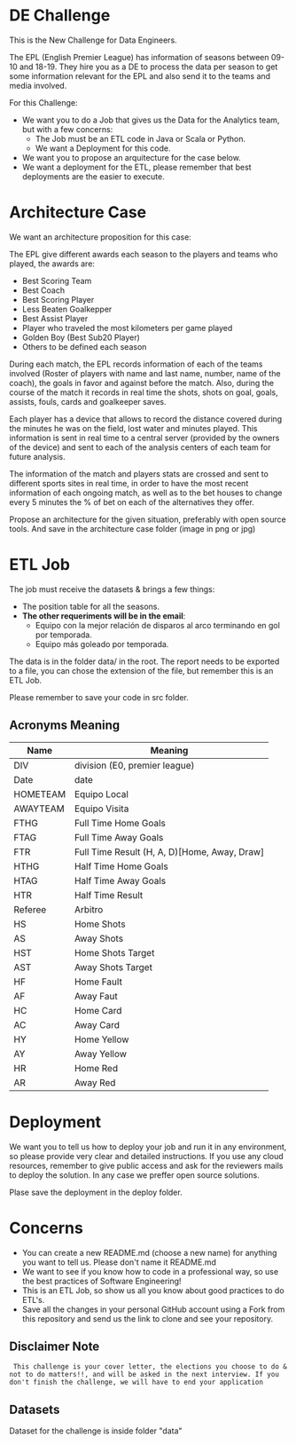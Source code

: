 # DE Challenge

This is the New Challenge for Data Engineers.

The EPL (English Premier League) has information of seasons between 09-10 and 18-19. They hire you as a DE to process the data per season to get some information relevant for the EPL and also send it to the teams and media involved.

For this Challenge: 
- We want you to do a Job that gives us the Data for the Analytics team, but with a few concerns:
    - The Job must be an ETL code in Java or Scala or Python.
    - We want a Deployment for this code.
- We want you to propose an arquitecture for the case below.
- We want a deployment for the ETL, please remember that best deployments are the easier to execute.


# Architecture Case
We want an architecture proposition for this case:

The EPL give different awards each season to the players and teams who played, the awards are:
- Best Scoring Team
- Best Coach
- Best Scoring Player
- Less Beaten Goalkepper
- Best Assist Player
- Player who traveled the most kilometers per game played
- Golden Boy (Best Sub20 Player)
- Others to be defined each season

During each match, the EPL records information of each of the teams involved (Roster of players with name and last name, number, name of the coach), the goals in favor and against before the match. Also, during the course of the match it records in real time the shots, shots on goal, goals, assists, fouls, cards and goalkeeper saves.

Each player has a device that allows to record the distance covered during the minutes he was on the field, lost water and minutes played. This information is sent in real time to a central server (provided by the owners of the device) and sent to each of the analysis centers of each team for future analysis.

The information of the match and players stats are crossed and sent to different sports sites in real time, in order to have the most recent information of each ongoing match, as well as to the bet houses to change every 5 minutes the % of bet on each of the alternatives they offer. 

Propose an architecture for the given situation, preferably with open source tools. And save in the architecture case folder (image in png or jpg)

# ETL Job

The job must receive the datasets & brings a few things:

- The position table for all the seasons.
- **The other requeriments will be in the email**:
    - Equipo con la mejor relación de disparos al arco terminando en gol por temporada.
    - Equipo más goleado por temporada.

The data is in the folder data/ in the root. The report needs to be exported to a file, you can chose the extension of the file, but remember this is an ETL Job.

Please remember to save your code in src folder.


## Acronyms Meaning

Name | Meaning
--- | --- 
DIV | division (E0, premier league)  
Date | date   
HOMETEAM | Equipo Local   
AWAYTEAM | Equipo Visita   
FTHG | Full Time Home Goals  
FTAG | Full Time Away Goals  
FTR | Full Time Result (H, A, D)[Home, Away, Draw] 
HTHG | Half Time Home Goals  
HTAG | Half Time Away Goals  
HTR | Half Time Result  
Referee | Arbitro   
HS | Home Shots   
AS | Away Shots   
HST | Home Shots Target  
AST | Away Shots Target  
HF | Home Fault   
AF | Away Faut   
HC | Home Card   
AC | Away Card   
HY | Home Yellow   
AY | Away Yellow   
HR | Home Red   
AR | Away Red

# Deployment
We want you to tell us how to deploy your job and run it in any environment, so please provide very clear and detailed instructions. If you use any cloud resources, remember to give public access and ask for the reviewers mails to deploy the solution. In any case we preffer open source solutions.

Plase save the deployment in the deploy folder.

# Concerns
- You can create a new README.md (choose a new name) for anything you want to tell us. Please don't name it README.md
- We want to see if you know how to code in a professional way, so use the best practices of Software Engineering!
- This is an ETL Job, so show us all you know about good practices to do ETL's.
- Save all the changes in your personal GitHub account using a Fork from this repository and send us the link to clone and see your repository.

## Disclaimer Note
``` This challenge is your cover letter, the elections you choose to do & not to do matters!!, and will be asked in the next interview. If you don't finish the challenge, we will have to end your application```

## Datasets
Dataset for the challenge is inside folder "data"
